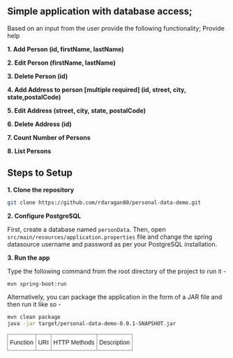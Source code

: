 ## Simple application with database access;
Based on an input from the user provide the following functionality;
Provide help

**1. Add Person (id, firstName, lastName)**

**2. Edit Person (firstName, lastName)**

**3. Delete Person (id)**

**4. Add Address to person [multiple required] (id, street, city, state,postalCode)**

**5. Edit Address (street, city, state, postalCode)**

**6. Delete Address (id)**

**7. Count Number of Persons**

**8. List Persons**


## Steps to Setup

**1. Clone the repository**

```bash
git clone https://github.com/rdaragan80/personal-data-demo.git
```

<style type="text/css">
.tg  {border-collapse:collapse;border-spacing:0;}
.tg td{border-color:black;border-style:solid;border-width:1px;font-family:Arial, sans-serif;font-size:14px;
  overflow:hidden;padding:10px 5px;word-break:normal;}
.tg th{border-color:black;border-style:solid;border-width:1px;font-family:Arial, sans-serif;font-size:14px;
  font-weight:normal;overflow:hidden;padding:10px 5px;word-break:normal;}
.tg .tg-0pky{border-color:inherit;text-align:left;vertical-align:top}
</style>
<table class="tg">
<thead>
  <tr>
    <th class="tg-0pky">Function</th>
    <th class="tg-0pky">URI</th>
    <th class="tg-0pky">HTTP Methods</th>
    <th class="tg-0pky">Description</th>
  </tr>
</thead>
<tbody>

**2. Configure PostgreSQL**

First, create a database named `personData`. Then, open `src/main/resources/application.properties` file 
and change the spring datasource username and password as per your PostgreSQL installation.



**3. Run the app**

Type the following command from the root directory of the project to run it -

```bash
mvn spring-boot:run
```

Alternatively, you can package the application in the form of a JAR file and then run it like so -

```bash
mvn clean package
java -jar target/personal-data-demo-0.0.1-SNAPSHOT.jar
```
